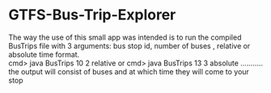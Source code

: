 # GTFS-Bus-Trip-Explorer
The way the use of this small app was intended is to run the compiled BusTrips file with 3 arguments: bus stop id, number of buses , relative or absolute time format.  
cmd> java BusTrips 10 2 relative or cmd> java BusTrips 13 3 absolute  ........... the output will consist of buses and at which time they will come to your stop
